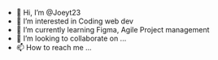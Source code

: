 - 👋 Hi, I’m @Joeyt23
- 👀 I’m interested in Coding web dev
- 🌱 I’m currently learning Figma, Agile Project management 
- 💞️ I’m looking to collaborate on ...
- 📫 How to reach me ...

<!---
Joeyt23/Joeyt23 is a ✨ special ✨ repository because its `README.md` (this file) appears on your GitHub profile.
You can click the Preview link to take a look at your changes.
--->
